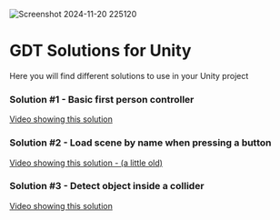 ![Screenshot 2024-11-20 225120](https://github.com/user-attachments/assets/ad28d3d1-81a8-4369-b8b8-60fa497bf3ab)

# GDT Solutions for Unity
 Here you will find different solutions to use in your Unity project

### Solution #1 - Basic first person controller
[Video showing this solution](https://www.youtube.com/watch?v=C9qj7dz-q-U)

### Solution #2 - Load scene by name when pressing a button
[Video showing this solution - (a little old) ](https://youtu.be/05OfmBIf5os)

### Solution #3 - Detect object inside a collider
[Video showing this solution](https://www.youtube.com/watch?v=v8gZMi8IJxU)
